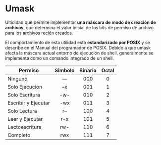 # Umask

Ultididad que permite implementar __una máscara de modo de creación de archivos__, que determina el valor inicial de los bits de permiso de archivo para los archivos recién creados. 

El comportamiento de esta utilidad está __estandarizado por POSIX__ y se describe en el Manual del programador de POSIX. Debido a que umask afecta la máscara actual entorno de ejecución de shell, generalmente se implementa como un comando integrado de un shell.


| Permiso | Simbolo | Binario | Octal |
|--|:--:|:--:|:--:|
| Ninguno | — | 000 | 0 |
| Solo Ejecucion | –x | 001 | 1 |
| Solo Escritura | -w-| 010| 2 | 
| Escribir y Ejecutar | -wx| 011| 3 | 
| Solo Lectura | r–| 100| 4 |
| Leer y Ejecutar | r-x| 101| 5 |
| Lectoescritura | rw-| 110| 6 | 
| Completo | rwx| 111| 7 |